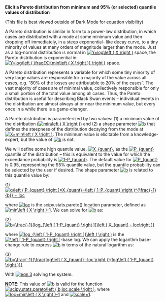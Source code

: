**Elicit a Pareto distribution from minimum and 95% (or selected) quantile values of distribution**  
  
(This file is best viewed outside of Dark Mode for equation visibility)  
  
A Pareto distribution is similar in form to a power-law distribution, in which cases are distributed with a mode at some minimum value and then dropping off immediately, in a steep exponential- like decay curve, to a tiny minority of values at many orders of magnitude larger than the mode. Just as a log-normal distribution is normal in <a href="https://www.codecogs.com/eqnedit.php?latex=Y=log\left&space;(&space;X&space;\right&space;)" target="_blank"><img src="https://latex.codecogs.com/gif.latex?Y=log\left&space;(&space;X&space;\right&space;)" title="Y=log\left ( X \right )" /></a> space, the Pareto distribution is
exponential in <a href="https://www.codecogs.com/eqnedit.php?latex=Y=log\left&space;(&space;\frac{X}{min\left&space;(&space;X&space;\right&space;)}&space;\right&space;)" target="_blank"><img src="https://latex.codecogs.com/gif.latex?Y=log\left&space;(&space;\frac{X}{min\left&space;(&space;X&space;\right&space;)}&space;\right&space;)" title="Y=log\left ( \frac{X}{min\left ( X \right )} \right )" /></a> space.  
  
A Pareto distribution represents a variable for which some tiny minority of very large values are responsible for a majority of the value across all cases, e.g. “80% of the losses are attributable to 20% of the cases”. The vast majority of cases are of minimal value, collectively responsible for only a small portion of the total value among all cases. Thus, the Pareto distribution is useful for describing Black Swan events – individual events in the distribution are almost always at or near the minimum value, but every once in a while there is a game-changer.  
  
A Pareto distribution is parameterized by two values: (1) a minimum value of the distribution (<a href="https://www.codecogs.com/eqnedit.php?latex=min\left&space;(&space;X&space;\right&space;)" target="_blank"><img src="https://latex.codecogs.com/gif.latex?min\left&space;(&space;X&space;\right&space;)" title="min\left ( X \right )" /></a>) and (2) a shape parameter <a href="https://www.codecogs.com/eqnedit.php?latex=b" target="_blank"><img src="https://latex.codecogs.com/gif.latex?b" title="b" /></a> that defines the steepness of the distribution decaying from the mode at <a href="https://www.codecogs.com/eqnedit.php?latex=X=min\left&space;(&space;X&space;\right&space;)" target="_blank"><img src="https://latex.codecogs.com/gif.latex?X=min\left&space;(&space;X&space;\right&space;)" title="X=min\left ( X \right )" /></a>. The minimum value is elicitable from a knowledge-expert, but the value of <a href="https://www.codecogs.com/eqnedit.php?latex=b" target="_blank"><img src="https://latex.codecogs.com/gif.latex?b" title="b" /></a> is not.  
  
We will define some high quantile value, <a href="https://www.codecogs.com/eqnedit.php?latex=X_{quant}" target="_blank"><img src="https://latex.codecogs.com/gif.latex?X_{quant}" title="X_{quant}" /></a>, as the <a href="https://www.codecogs.com/eqnedit.php?latex=P_{quant}" target="_blank"><img src="https://latex.codecogs.com/gif.latex?P_{quant}" title="P_{quant}" /></a> quantile of the distribution – this is equivalent to the value for which the exceedance probability is <a href="https://www.codecogs.com/eqnedit.php?latex=1-P_{quant}" target="_blank"><img src="https://latex.codecogs.com/gif.latex?1-P_{quant}" title="1-P_{quant}" /></a>. The default value for <a href="https://www.codecogs.com/eqnedit.php?latex=P_{quant}" target="_blank"><img src="https://latex.codecogs.com/gif.latex?P_{quant}" title="P_{quant}" /></a> is 0.95, representing the 95% quantile value, but the quantile probability can be selected by the user if desired. The shape parameter <a href="https://www.codecogs.com/eqnedit.php?latex=b" target="_blank"><img src="https://latex.codecogs.com/gif.latex?b" title="b" /></a> is related to this quantile value by:  
  
(1) <a href="https://www.codecogs.com/eqnedit.php?latex=q\left&space;(&space;P_{quant}&space;\right&space;)=X_{quant}=\left&space;(&space;1-P_{quant}&space;\right&space;)^{\frac{-1}{b}}&space;&plus;&space;loc" target="_blank"><img src="https://latex.codecogs.com/gif.latex?q\left&space;(&space;P_{quant}&space;\right&space;)=X_{quant}=\left&space;(&space;1-P_{quant}&space;\right&space;)^{\frac{-1}{b}}&space;&plus;&space;loc" title="q\left ( P_{quant} \right )=X_{quant}=\left ( 1-P_{quant} \right )^{\frac{-1}{b}} + loc" /></a>  
  
where <a href="https://www.codecogs.com/eqnedit.php?latex=loc" target="_blank"><img src="https://latex.codecogs.com/gif.latex?loc" title="loc" /></a> is the scipy.stats.pareto() location parameter, defined as <a href="https://www.codecogs.com/eqnedit.php?latex=min\left&space;(&space;X&space;\right&space;)-1" target="_blank"><img src="https://latex.codecogs.com/gif.latex?min\left&space;(&space;X&space;\right&space;)-1" title="min\left ( X \right )-1" /></a>. We can solve for <a href="https://www.codecogs.com/eqnedit.php?latex=b" target="_blank"><img src="https://latex.codecogs.com/gif.latex?b" title="b" /></a> as:  
  
(2) <a href="https://www.codecogs.com/eqnedit.php?latex=b=\frac{-1}{log_{\left&space;[&space;1-P_{quant}&space;\right&space;]}\left&space;(&space;X_{quant}&space;-&space;loc\right&space;)}" target="_blank"><img src="https://latex.codecogs.com/gif.latex?b=\frac{-1}{log_{\left&space;[&space;1-P_{quant}&space;\right&space;]}\left&space;(&space;X_{quant}&space;-&space;loc\right&space;)}" title="b=\frac{-1}{log_{\left [ 1-P_{quant} \right ]}\left ( X_{quant} - loc\right )}" /></a>  
  
where <a href="https://www.codecogs.com/eqnedit.php?latex=log_{\left&space;[&space;1-P_{quant}&space;\right&space;]}\left&space;(&space;\right&space;)" target="_blank"><img src="https://latex.codecogs.com/gif.latex?log_{\left&space;[&space;1-P_{quant}&space;\right&space;]}\left&space;(&space;\right&space;)" title="log_{\left [ 1-P_{quant} \right ]}\left ( \right )" /></a> is the <a href="https://www.codecogs.com/eqnedit.php?latex=\left&space;[&space;1-P_{quant}&space;\right&space;]" target="_blank"><img src="https://latex.codecogs.com/gif.latex?\left&space;[&space;1-P_{quant}&space;\right&space;]" title="\left [ 1-P_{quant} \right ]" /></a>-base log. We can apply the logarithm base-change rule to express <a href="https://www.codecogs.com/eqnedit.php?latex=b" target="_blank"><img src="https://latex.codecogs.com/gif.latex?b" title="b" /></a> in terms of the natural logarithm as:  
  
(3) <a href="https://www.codecogs.com/eqnedit.php?latex=b=\frac{-1}{\frac{log\left&space;(&space;X_{quant}&space;-loc&space;\right&space;)}{log\left&space;(&space;1-P_{quant}&space;\right&space;)}}" target="_blank"><img src="https://latex.codecogs.com/gif.latex?b=\frac{-1}{\frac{log\left&space;(&space;X_{quant}&space;-loc&space;\right&space;)}{log\left&space;(&space;1-P_{quant}&space;\right&space;)}}" title="b=\frac{-1}{\frac{log\left ( X_{quant} -loc \right )}{log\left ( 1-P_{quant} \right )}}" /></a>  
  
With <a href="https://www.codecogs.com/eqnedit.php?latex=eqn.3" target="_blank"><img src="https://latex.codecogs.com/gif.latex?eqn.3" title="eqn.3" /></a> solving the system.  
  
**NOTE**: This value of <a href="https://www.codecogs.com/eqnedit.php?latex=b" target="_blank"><img src="https://latex.codecogs.com/gif.latex?b" title="b" /></a> is valid for the function <a href="https://www.codecogs.com/eqnedit.php?latex=scipy.stats.pareto\left&space;(&space;b,loc,scale&space;\right&space;)" target="_blank"><img src="https://latex.codecogs.com/gif.latex?scipy.stats.pareto\left&space;(&space;b,loc,scale&space;\right&space;)" title="scipy.stats.pareto\left ( b,loc,scale \right )" /></a>, where <a href="https://www.codecogs.com/eqnedit.php?latex=loc=min\left&space;(&space;X&space;\right&space;)-1" target="_blank"><img src="https://latex.codecogs.com/gif.latex?loc=min\left&space;(&space;X&space;\right&space;)-1" title="loc=min\left ( X \right )-1" /></a> and <a href="https://www.codecogs.com/eqnedit.php?latex=scale=1" target="_blank"><img src="https://latex.codecogs.com/gif.latex?scale=1" title="scale=1" /></a>.